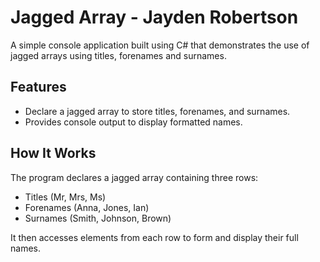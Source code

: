 # Jagged Array - Jayden Robertson

A simple console application built using C# that demonstrates the use of jagged arrays using titles, forenames and surnames.

## Features
- Declare a jagged array to store titles, forenames, and surnames.
- Provides console output to display formatted names.


## How It Works
The program declares a jagged array containing three rows:

- Titles (Mr, Mrs, Ms)
- Forenames (Anna, Jones, Ian)
- Surnames (Smith, Johnson, Brown)

It then accesses elements from each row to form and display their full names.
